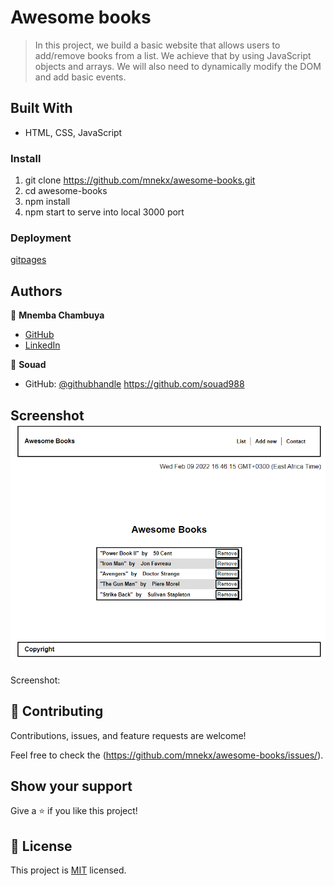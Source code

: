 # Awesome books

> In this project, we build a basic website that allows users to add/remove books from a list. We achieve that by using JavaScript objects and arrays. We will also need to dynamically modify the DOM and add basic events.

## Built With

- HTML, CSS, JavaScript

### Install

1. git clone https://github.com/mnekx/awesome-books.git
2. cd awesome-books
3. npm install
4. npm start to serve into local 3000 port

### Deployment

[gitpages](https://mnekx.github.io/awesome-books/)

## Authors

👤 **Mnemba Chambuya**

- [GitHub](https://github.com/mnekx)
- [LinkedIn](www.linkedin.com/in/mnemba-chambuya)

👤 **Souad**

- GitHub: [@githubhandle](https://github.com/souad988)
  https://github.com/souad988

## Screenshot ![see](./images/screenshot.png?raw=true "Title")

Screenshot:

## 🤝 Contributing

Contributions, issues, and feature requests are welcome!

Feel free to check the (https://github.com/mnekx/awesome-books/issues/).

## Show your support

Give a ⭐️ if you like this project!

## 📝 License

This project is [MIT](./MIT.md) licensed.

